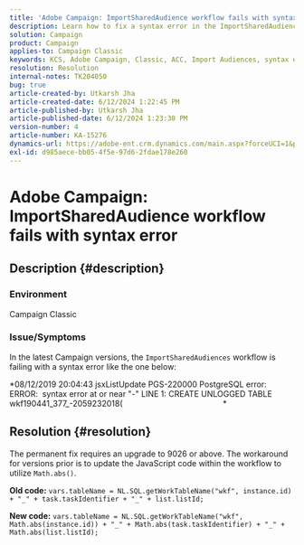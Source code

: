 ```yaml
---
title: 'Adobe Campaign: ImportSharedAudience workflow fails with syntax error'
description: Learn how to fix a syntax error in the ImportSharedAudiences workflow.
solution: Campaign
product: Campaign
applies-to: Campaign Classic
keywords: KCS, Adobe Campaign, Classic, ACC, Import Audiences, syntax error
resolution: Resolution
internal-notes: TK204050
bug: true
article-created-by: Utkarsh Jha
article-created-date: 6/12/2024 1:22:45 PM
article-published-by: Utkarsh Jha
article-published-date: 6/12/2024 1:23:30 PM
version-number: 4
article-number: KA-15276
dynamics-url: https://adobe-ent.crm.dynamics.com/main.aspx?forceUCI=1&pagetype=entityrecord&etn=knowledgearticle&id=f75670d8-be28-ef11-840a-00224808decd
exl-id: d985aece-bb05-4f5e-97d6-2fdae178e260
---
```

# Adobe Campaign: ImportSharedAudience workflow fails with syntax error

## Description {#description}


### <b>Environment</b>

Campaign Classic



### <b>Issue/Symptoms</b>

In the latest Campaign versions, the `ImportSharedAudiences` workflow is failing with a syntax error like the one below:

*08/12/2019 20:04:43 jsxListUpdate PGS-220000 PostgreSQL error: ERROR:  syntax error at or near "-" LINE 1: CREATE UNLOGGED TABLE wkf190441_377_-2059232018(                                             *


## Resolution {#resolution}


The permanent fix requires an upgrade to 9026 or above. The workaround for versions prior is to update the JavaScript code within the workflow to utilize `Math.abs()`.

<b>Old code:</b>
`vars.tableName = NL.SQL.getWorkTableName("wkf", instance.id) + "_" + task.taskIdentifier + "_" + list.listId;`

<b>New code:</b>
`vars.tableName = NL.SQL.getWorkTableName("wkf", Math.abs(instance.id)) + "_" + Math.abs(task.taskIdentifier) + "_" + Math.abs(list.listId);`
